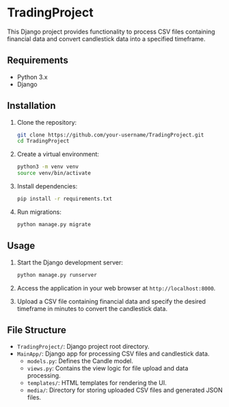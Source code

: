 # TradingProject

This Django project provides functionality to process CSV files containing financial data and convert candlestick data into a specified timeframe.

## Requirements

- Python 3.x
- Django

## Installation

1. Clone the repository:

    ```bash
    git clone https://github.com/your-username/TradingProject.git
    cd TradingProject
    ```

2. Create a virtual environment:

    ```bash
    python3 -m venv venv
    source venv/bin/activate
    ```

3. Install dependencies:

    ```bash
    pip install -r requirements.txt
    ```

4. Run migrations:

    ```bash
    python manage.py migrate
    ```

## Usage

1. Start the Django development server:

    ```bash
    python manage.py runserver
    ```

2. Access the application in your web browser at `http://localhost:8000`.

3. Upload a CSV file containing financial data and specify the desired timeframe in minutes to convert the candlestick data.

## File Structure

- `TradingProject/`: Django project root directory.
- `MainApp/`: Django app for processing CSV files and candlestick data.
    - `models.py`: Defines the Candle model.
    - `views.py`: Contains the view logic for file upload and data processing.
    - `templates/`: HTML templates for rendering the UI.
    - `media/`: Directory for storing uploaded CSV files and generated JSON files.


